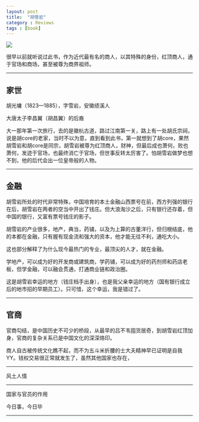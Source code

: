 ```yaml
---
layout: post
title:  "胡雪岩"
category : Reviews
tags : [book]
---
```



![](http://img3.douban.com/mpic/s1231081.jpg)

很早以前就听说过此书，作为近代最有名的商人，以其特殊的身份，红顶商人，通于官场和商场，甚至被尊为商界祖师。


---

## 家世


胡光墉（1823—1885），字雪岩，安徽绩溪人

大唐太子李昌翼（胡昌翼）的后裔

大一那年第一次旅行，去的是徽杭古道，路过江南第一关，路上有一处胡氏宗祠，说是胡core的老家，当时不以为意，直到看到此书，第一就想到了胡core，果然胡雪岩和胡core是同宗，胡雪岩被尊为红顶商人，财神，但最后成也萧何，败也萧何，发迹于官场，也最终消亡于官场，但世事反转太厉害了。怕胡雪岩做梦也想不到，他的后代会出一位皇帝般的人物。

---

## 金融

胡雪岩所处的时代非常特殊，中国培育的本土金融山西票号在前，西方列强的银行在后，胡雪岩在两者的空当中开出了钱庄。但大浪淘沙之后，只有银行还存着，但中国的银行，又富有票号钱庄的影子。

胡雪岩的产业很多，地产，典当，药铺，以及为上算的古董洋行，但归根结底，他的本都在金融，只有握有现金流和强大的资本，他才能无往不利，通吃大小。

这也部分解释了为什么现今最热门的专业，最顶尖的人才，就在金融。

学地产，可以成为好的开发商或建筑商，学药铺，可以成为好的药剂师和药店老板，但学金融，可以融会贯通，打通商业链和政治圈。

这是胡雪岩幸运的地方（钱庄档手出身），也是我父亲幸运的地方（国有银行成立后的地市招的早期员工）。只可惜，这个幸运，我是错过了。


---

## 官商

官商勾结，是中国历史不可少的桥段，从最早的吕不韦囤货居奇，到胡雪岩红顶加身，官商的复杂关系已是中国文化的深深烙印。

商人自古被传统文化瞧不起，而不为五斗米折腰的士大夫精神早已证明是自我YY。钱权交易很正常就发生了，虽然其他国家也存在，


---

风土人情

---

国家与官员的作用



今日事，今日毕



---


